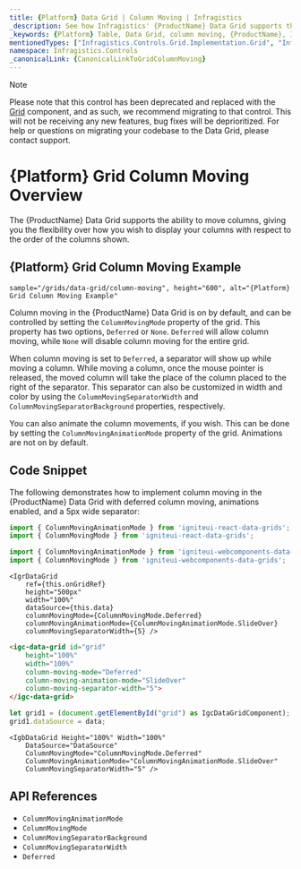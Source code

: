 ```yaml
---
title: {Platform} Data Grid | Column Moving | Infragistics
_description: See how Infragistics' {ProductName} Data Grid supports the ability to move columns and gives you the flexibility over how you wish to display your columns. View {ProductName} table demos for more information!
_keywords: {Platform} Table, Data Grid, column moving, {ProductName}, Infragistics
mentionedTypes: ["Infragistics.Controls.Grid.Implementation.Grid", "Infragistics.Controls.Grid.Implementation.ColumnMovingMode", "Infragistics.Controls.Grid.Implementation.ColumnMovingAnimationMode"]
namespace: Infragistics.Controls
_canonicalLink: {CanonicalLinkToGridColumnMoving}
---
```


<!-- Blazor, WebComponents -->

> [!Note]
Please note that this control has been deprecated and replaced with the [Grid](../data-grid.md) component, and as such, we recommend migrating to that control. This will not be receiving any new features, bug fixes will be deprioritized. For help or questions on migrating your codebase to the Data Grid, please contact support.

<!-- end: Blazor, WebComponents -->

# {Platform} Grid Column Moving Overview

The {ProductName} Data Grid supports the ability to move columns, giving you the flexibility over how you wish to display your columns with respect to the order of the columns shown.

## {Platform} Grid Column Moving Example


`sample="/grids/data-grid/column-moving", height="600", alt="{Platform} Grid Column Moving Example"`



<div class="divider--half"></div>

Column moving in the {ProductName} Data Grid is on by default, and can be controlled by setting the `ColumnMovingMode` property of the grid. This property has two options, `Deferred` or `None`. `Deferred` will allow column moving, while `None` will disable column moving for the entire grid.

When column moving is set to `Deferred`, a separator will show up while moving a column. While moving a column, once the mouse pointer is released, the moved column will take the place of the column placed to the right of the separator. This separator can also be customized in width and color by using the `ColumnMovingSeparatorWidth` and `ColumnMovingSeparatorBackground` properties, respectively.

You can also animate the column movements, if you wish. This can be done by setting the `ColumnMovingAnimationMode` property of the grid. Animations are not on by default.

## Code Snippet

The following demonstrates how to implement column moving in the {ProductName} Data Grid with deferred column moving, animations enabled, and a 5px wide separator:

<!--React-->
```ts
import { ColumnMovingAnimationMode } from 'igniteui-react-data-grids';
import { ColumnMovingMode } from 'igniteui-react-data-grids';
```

<!--WebComponents-->
```ts
import { ColumnMovingAnimationMode } from 'igniteui-webcomponents-data-grids';
import { ColumnMovingMode } from 'igniteui-webcomponents-data-grids';
```

```tsx
<IgrDataGrid
    ref={this.onGridRef}
    height="500px"
    width="100%"
    dataSource={this.data}
    columnMovingMode={ColumnMovingMode.Deferred}
    columnMovingAnimationMode={ColumnMovingAnimationMode.SlideOver}
    columnMovingSeparatorWidth={5} />
```

```html
<igc-data-grid id="grid"
    height="100%"
    width="100%"
    column-moving-mode="Deferred"
    column-moving-animation-mode="SlideOver"
    column-moving-separator-width="5">
</igc-data-grid>
```

```ts
let grid1 = (document.getElementById("grid") as IgcDataGridComponent);
grid1.dataSource = data;
```

```razor
<IgbDataGrid Height="100%" Width="100%"
    DataSource="DataSource"
    ColumnMovingMode="ColumnMovingMode.Deferred"
    ColumnMovingAnimationMode="ColumnMovingAnimationMode.SlideOver"
    ColumnMovingSeparatorWidth="5" />
```

## API References

 - `ColumnMovingAnimationMode`
 - `ColumnMovingMode`
 - `ColumnMovingSeparatorBackground`
 - `ColumnMovingSeparatorWidth`
 - `Deferred`